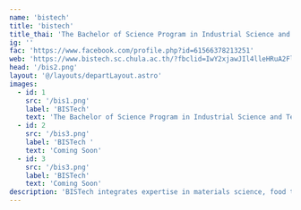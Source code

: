 ```yaml
---
name: 'bistech'
title: 'bistech'
title_thai: 'The Bachelor of Science Program in Industrial Science and Technology'
ig: ''
fac: 'https://www.facebook.com/profile.php?id=61566378213251'
web: 'https://www.bistech.sc.chula.ac.th/?fbclid=IwY2xjawJIl4lleHRuA2FlbQIxMAABHWuwngpwwWEI2RUAGVaDXXUKtETSbYNZHmCQcgnoQfVD_UgmMia1TAaTDQ_aem_8ErTVXL3E2U6jz0PNjiYrg'
head: '/bis2.png'
layout: '@/layouts/departLayout.astro'
images:
  - id: 1
    src: '/bis1.png'
    label: 'BISTech'
    text: 'The Bachelor of Science Program in Industrial Science and Technology'
  - id: 2
    src: '/bis3.png'
    label: 'BISTech '
    text: 'Coming Soon'
  - id: 3
    src: '/bis3.png'
    label: 'BISTech'
    text: 'Coming Soon'
description: 'BISTech integrates expertise in materials science, food technology, chemical technology, and imaging and printing technology with comprehensive management knowledge to equip future industry leaders with an in-depth understanding of manufacturing technologies and essential communication skills. '
---
```


